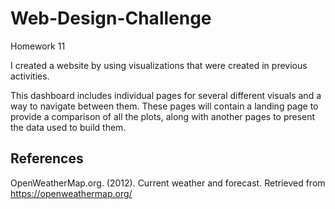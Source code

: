 # Web-Design-Challenge
Homework 11

I created a website by using visualizations that were created in previous activities.

This dashboard includes individual pages for several different visuals and a way to navigate between them. These pages will contain a landing page to provide a comparison of all the plots, along with another pages to present the data used to build them.

## References
OpenWeatherMap.org. (2012). Сurrent weather and forecast. Retrieved from https://openweathermap.org/
